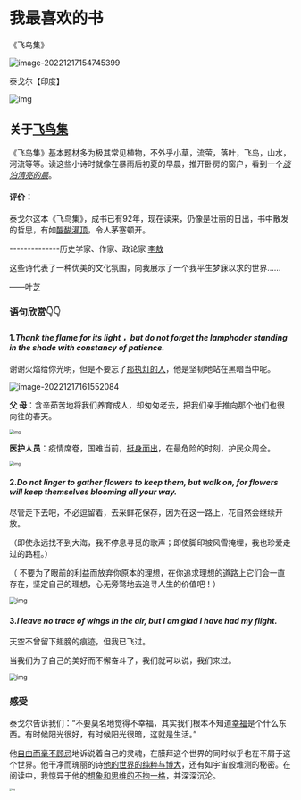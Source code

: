 # 我最喜欢的书

《飞鸟集》

<img src="C:\Users\TYH\AppData\Roaming\Typora\typora-user-images\image-20221217154745399.png" alt="image-20221217154745399"  />

泰戈尔【印度】

![img](https://gimg2.baidu.com/image_search/src=http%3A%2F%2Fbkimg.cdn.bcebos.com%2Fpic%2Fa8014c086e061d957699a6987bf40ad163d9cab7&refer=http%3A%2F%2Fbkimg.cdn.bcebos.com&app=2002&size=f9999,10000&q=a80&n=0&g=0n&fmt=auto?sec=1674045115&t=f2749596802d15c6b8fc67e3f27e7763)

## 关于[飞鸟集](https://haokan.baidu.com/v?pd=wisenatural&vid=13127972767195127984)

《飞鸟集》基本题材多为极其常见植物，不外乎小草，流萤，落叶，飞鸟，山水，河流等等。读这些小诗时就像在暴雨后初夏的早晨，推开卧房的窗户，看到一个<u>*淡泊清亮的晨*</u>。

#### 评价：

泰戈尔这本《飞鸟集》，成书已有92年，现在读来，仍像是壮丽的日出，书中散发的哲思，有如[醍醐灌顶](https://baike.baidu.com/item/醍醐灌顶?fromModule=lemma_inlink)，令人茅塞顿开。

--------------历史学家、作家、政论家 [李敖](https://baike.baidu.com/item/李敖?fromModule=lemma_inlink)

这些诗代表了一种优美的文化氛围，向我展示了一个我平生梦寐以求的世界……

——叶芝

### 语句欣赏👇👇

#### 1.*Thank the flame for its light ，but do not forget the lamphoder standing in the shade with constancy of patience.*

谢谢火焰给你光明，但是不要忘了<u>那执灯的人</u>，他是坚韧地站在黑暗当中呢。

<img src="C:\Users\TYH\AppData\Roaming\Typora\typora-user-images\image-20221217161552084.png" alt="image-20221217161552084"  />

**父        母**：含辛茹苦地将我们养育成人，却匆匆老去，把我们亲手推向那个他们也很向往的春天。

<img src="https://gimg2.baidu.com/image_search/src=http%3A%2F%2F5b0988e595225.cdn.sohucs.com%2Fimages%2F20190418%2F174f9a8d6c3e4df68fcb18a12a30c0a7.jpeg&refer=http%3A%2F%2F5b0988e595225.cdn.sohucs.com&app=2002&size=f9999,10000&q=a80&n=0&g=0n&fmt=auto?sec=1673857725&t=c609ed5fe4df0d6dc139c1a3ae0e8612" alt="img" style="zoom:50%;" />                          

**医护人员**：疫情席卷，国难当前，<u>挺身而出</u>，在最危险的时刻，护民众周全。

<img src="https://gimg2.baidu.com/image_search/src=http%3A%2F%2F5b0988e595225.cdn.sohucs.com%2Fimages%2F20200513%2Fb083128fd68b4a96956f7fa415a7a6ee.jpeg&refer=http%3A%2F%2F5b0988e595225.cdn.sohucs.com&app=2002&size=f9999,10000&q=a80&n=0&g=0n&fmt=auto?sec=1673857788&t=c501c8bc6dba6b17b8e408b5c22972b4" alt="img" style="zoom:50%;" />



#### 2.*Do not linger to gather flowers to keep them, but walk on, for flowers will keep themselves blooming all your way.* 

尽管走下去吧，不必逗留着，去采鲜花保存，因为在这一路上，花自然会继续开放。

（即使永远找不到大海，我不停息寻觅的歌声；即使脚印被风雪掩埋，我也珍爱走过的路程。）

（ 不要为了眼前的利益而放弃你原本的理想，在你追求理想的道路上它们会一直存在，坚定自己的理想，心无旁骛地去追寻人生的价值吧！）

<img src="https://gimg2.baidu.com/image_search/src=http%3A%2F%2Fp0.itc.cn%2Fq_70%2Fimages03%2F20220227%2F388c346f7b4c426781bc9561a6601425.jpeg&refer=http%3A%2F%2Fp0.itc.cn&app=2002&size=f9999,10000&q=a80&n=0&g=0n&fmt=auto?sec=1673857310&t=ffadfbb060804d3c9773f8c7c5db3d99" alt="img" style="zoom:80%;" />



#### 3.*I leave no trace of wings in the air, but I am glad I have had my flight.*

天空不曾留下翅膀的痕迹，但我已飞过。

当我们为了自己的美好而不懈奋斗了，我们就可以说，我们来过。

<img src="https://gimg2.baidu.com/image_search/src=http%3A%2F%2Fn.sinaimg.cn%2Fsinakd20210206ac%2F556%2Fw1380h776%2F20210206%2F7ae4-kirmaiu4786140.jpg&refer=http%3A%2F%2Fn.sinaimg.cn&app=2002&size=f9999,10000&q=a80&n=0&g=0n&fmt=auto?sec=1673861804&t=6ad3535b56f6ca1d599f4c6aa890d523" alt="img" style="zoom:80%;" />

### 感受

​      泰戈尔告诉我们：“不要莫名地觉得不幸福，其实我们根本不知道<u>幸福</u>是个什么东西。有时候阳光很好，有时候阳光很暗，这就是生活。”

​       他<u>自由而毫不顾忌</u>地诉说着自己的灵魂，在膜拜这个世界的同时似乎也在不屑于这个世界。他干净而瑰丽的诗<u>他的世界的纯粹与博大</u>，还有如宇宙般难测的秘密。在阅读中，我惊异于他的<u>想象和思维的不拘一格</u>，并深深沉沦。

<img src="https://gimg2.baidu.com/image_search/src=http%3A%2F%2Fimg.zcool.cn%2Fcommunity%2F0176515a200d99a801216e8d4ffa1b.JPG%403000w_1l_2o_100sh.jpg&refer=http%3A%2F%2Fimg.zcool.cn&app=2002&size=f9999,10000&q=a80&n=0&g=0n&fmt=auto?sec=1673947136&t=77848d9b947b7a5254181bd4c2ca5b08" alt="img" style="zoom: 25%;" />